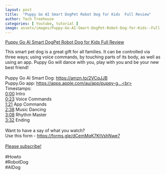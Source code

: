 ```yaml
---
layout: post
title:  "Puppy Go AI Smart DogPet Robot Dog for Kids  Full Review"
author: Tech Treehouse
categories: [ Youtube, tutorial ]
image: assets/images/Puppy-Go-AI-Smart-DogPet-Robot-Dog-for-Kids--Full-Review.jpg
---
```


[Puppy Go AI Smart DogPet Robot Dog for Kids  Full Review](https://youtube.com/watch?v=loGmNAHie_o)

This smart pet dog is a great gift for all families. It can be controlled via three ways; using voice commands, by touching parts of its body, as well as using an app. Puppy Go will dance with you, play with you and be your new best friend!<br><br>Puppy Go AI Smart Dog: https://amzn.to/2VCqJJB<br>Puppy.Go app: https://apps.apple.com/au/app/puppy-g...<br><br>Timestamps:<br>[0:00](https://youtube.com/watch?v=loGmNAHie_o&t=0) Intro<br>[0:23](https://youtube.com/watch?v=loGmNAHie_o&t=23) Voice Commands<br>[1:21](https://youtube.com/watch?v=loGmNAHie_o&t=81) App Commands<br>[2:38](https://youtube.com/watch?v=loGmNAHie_o&t=158) Music Dancing<br>[3:08](https://youtube.com/watch?v=loGmNAHie_o&t=188) Rhythm Master<br>[3:32](https://youtube.com/watch?v=loGmNAHie_o&t=212) Ending<br><br>Want to have a say of what you watch?<br>Use this form - https://forms.gle/dCemMqK7KtVshNwe7<br><br>[Please subscribe!](https://youtube.com/techtreehouse/?sub_confirmation=1)<br><br>#Howto<br>#RobotDog<br>#AIDog
